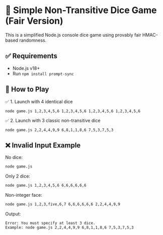 # 🎲 Simple Non-Transitive Dice Game (Fair Version)

This is a simplified Node.js console dice game using provably fair HMAC-based randomness.

## ✅ Requirements
- Node.js v18+  
- Run `npm install prompt-sync`

## 🚀 How to Play


   ✅ 1. Launch with 4 identical dice
   ```
   node game.js 1,2,3,4,5,6 1,2,3,4,5,6 1,2,3,4,5,6 1,2,3,4,5,6

   ```

   ✅ 2. Launch with 3 classic non-transitive dice
   ```
   node game.js 2,2,4,4,9,9 6,8,1,1,8,6 7,5,3,7,5,3
   ```

## ❌ Invalid Input Example

No dice:
   ```bash
   node game.js
   ```

Only 2 dice:
   ```bash
   node game.js 1,2,3,4,5,6 6,6,6,6,6,6
   ```
Non-integer face:
   ```bash
   node game.js 1,2,3,five,6,7 6,6,6,6,6,6 2,2,4,4,9,9
   ```

Output:
   ```
   Error: You must specify at least 3 dice.
   Example: node game.js 2,2,4,4,9,9 6,8,1,1,8,6 7,5,3,7,5,3
   ```

